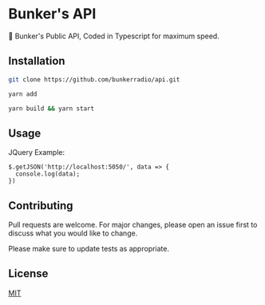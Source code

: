 # Bunker's API

🔌 Bunker's Public API, Coded in Typescript for maximum speed.


## Installation

```bash
git clone https://github.com/bunkerradio/api.git
```

```bash
yarn add
```

```bash
yarn build && yarn start
```

## Usage

JQuery Example:
```jQuery
$.getJSON('http://localhost:5050/', data => {
  console.log(data);
})
```

## Contributing
Pull requests are welcome. For major changes, please open an issue first to discuss what you would like to change.

Please make sure to update tests as appropriate.

## License
[MIT](https://choosealicense.com/licenses/mit/)
